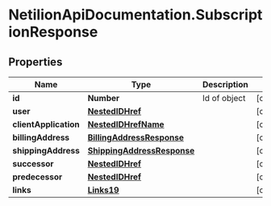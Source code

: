 # NetilionApiDocumentation.SubscriptionResponse

## Properties
Name | Type | Description | Notes
------------ | ------------- | ------------- | -------------
**id** | **Number** | Id of object | [optional] 
**user** | [**NestedIDHref**](NestedIDHref.md) |  | [optional] 
**clientApplication** | [**NestedIDHrefName**](NestedIDHrefName.md) |  | [optional] 
**billingAddress** | [**BillingAddressResponse**](BillingAddressResponse.md) |  | [optional] 
**shippingAddress** | [**ShippingAddressResponse**](ShippingAddressResponse.md) |  | [optional] 
**successor** | [**NestedIDHref**](NestedIDHref.md) |  | [optional] 
**predecessor** | [**NestedIDHref**](NestedIDHref.md) |  | [optional] 
**links** | [**Links19**](Links19.md) |  | [optional] 


